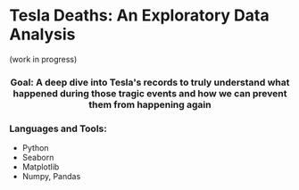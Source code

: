 # Tesla Deaths: An Exploratory Data Analysis 
(work in progress)


<h3 align="center">Goal: A deep dive into Tesla's records to truly understand what happened during those tragic events and how we can prevent them from happening again</h3>



<h3 align="left">Languages and Tools:</h3>

* Python
* Seaborn
* Matplotlib
* Numpy, Pandas

